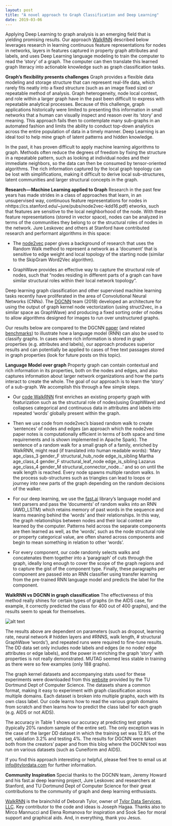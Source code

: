 ```yaml
---
layout: post
title: "A novel approach to Graph Classification and Deep Learning"
date: 2019-03-06
---
```

Applying Deep Learning to graph analysis is an emerging field that is yielding promising results. Our approach [WalkRNN](https://github.com/dtylor/WalkRNN) described below leverages research in learning continuous feature representations for nodes in networks, layers in features captured in property graph attributes and labels, and uses Deep Learning language modeling to train the computer to read the ‘story’ of a graph. The computer can then translate this learned graph literacy into actionable knowledge such as graph classification tasks.

**Graph’s flexibility presents challenges**
Graph provides a flexible data modeling and storage structure that can represent real-life data, which rarely fits neatly into a fixed structure (such as an image fixed size) or repeatable method of analysis. Graph heterogeneity, node local context, and role within a larger graph have in the past been difficult to express with repeatable analytical processes. Because of this challenge, graph applications historically were limited to presenting this information in small networks that a human can visually inspect and reason over its ‘story’ and meaning. This approach fails then to contemplate many sub-graphs in an automated fashion and limits the ability to conduct top-down analytics across the entire population of data in a timely manner. Deep Learning is an ideal tool to help mine graph of latent patterns and hidden knowledge.

In the past, it has proven difficult to apply machine learning algorithms to graph. Methods often reduce the degrees of freedom by fixing the structure in a repeatable pattern, such as looking at individual nodes and their immediate neighbors, so the data can then be consumed by tensor-oriented algorithms. The rich information captured by the local graph topology can be lost with simplifications, making it difficult to derive local sub-structures, latent communities and larger structural concepts in the graph.

**Research — Machine Learning applied to Graph**
Research in the past few years has made strides in a class of approaches that learn, in an unsupervised way, continuous feature representations for nodes in nhttps://cs.stanford.edu/~jure/pubs/node2vec-kdd16.pdf) etworks, such that features are sensitive to the local neighborhood of the node. With these feature representations (stored in vector space), nodes can be analyzed in terms of the communities they belong to or the structural roles of nodes in the network. Jure Leskovec and others at Stanford have contributed research and performant algorithms in this space:

- The [node2vec](https://cs.stanford.edu/~jure/pubs/node2vec-kdd16.pdf) paper gives a background of research that uses the Random Walk method to represent a network as a ‘document’ that is sensitive to edge weight and local topology of the starting node (similar to the SkipGram Word2Vec algorithm).

- GraphWave provides an effective way to capture the structural role of nodes, such that “nodes residing in different parts of a graph can have similar structural roles within their local network topology”.

Deep learning graph classification and other supervised machine learning tasks recently have proliferated in the area of Convolutional Neural Networks (CNNs). The [DGCNN](https://www.cse.wustl.edu/~muhan/papers/AAAI_2018_DGCNN.pdf) team (2018) developed an architecture for using the output of graph kernel node vectorization (using struct2vec, in a similar space as GraphWave) and producing a fixed sorting order of nodes to allow algorithms designed for images to run over unstructured graphs.

Our results below are compared to the DGCNN [paper](https://www.cse.wustl.edu/~muhan/papers/AAAI_2018_DGCNN.pdf) (and related [benchmarks](https://medium.com/crim/deep-learning-applied-to-graphs-586ce63bb28e)) to illustrate how a language model (RNN) can also be used to classify graphs. In cases where rich information is stored in graph properties (e.g. attributes and labels), our approach produces superior results and can potentially be applied to cases of free text passages stored in graph properties (look for future posts on this topic).

**Language Model over graph**
Property graph can contain contextual and rich information in its properties, both on the nodes and edges, and also captures information about larger network organizations and how the parts interact to create the whole. The goal of our approach is to learn the ‘story’ of a sub-graph. We accomplish this through a few simple steps.

- Our [code WalkRNN](https://github.com/dtylor/WalkRNN) first enriches an existing property graph with featurization such as the structural role of nodes(using GraphWave) and collapses categorical and continuous data in attributes and labels into repeated ‘words’ globally present within the graph.

- Then we use code from node2vec’s biased random walk to create ‘sentences’ of nodes and edges (an approach which the node2vec paper notes is computationally efficient in terms of both space and time requirements and is shown implemented in Apache Spark). The sentence of a random walk for a small graph of a family, enriched by WalkRNN, might read (if translated into human readable words): ‘Mary age_class_3 gender_F structural_hub_node edge_is_sibling Martha age_class_4 gender_F structural_leaf_node edge_is_sibling Lazarus age_class_4 gender_M structural_connector_node…’ and so on until the walk length is reached. Every node spawns multiple random walks. In the process sub-structures such as triangles can lead to loops or journey into new parts of the graph depending on the random decisions of the walker.

- For our deep learning, we use the [fast.ai](https://www.fast.ai/) library’s language model and text parsers and pass the ‘documents’ of random walks into an RNN (AWD_LSTM) which retains memory of past words in the sequence and learns meaning behind the ‘words’ and their relationships. In this way, the graph relationships between nodes and their local context are learned by the computer. Patterns held across the separate components are then learned as well, as the ‘words’, such as the node structural role or property categorical value, are often shared across components and begin to mean something in relation to other ‘words’.

- For every component, our code randomly selects walks and concatenates them together into a ‘paragraph’ of cuts through the graph, ideally long enough to cover the scope of the graph regions and to capture the gist of the component type. Finally, these paragraphs per component are passed into an RNN classifier using transfer learning from the pre-trained RNN language model and predicts the label for the component.

**WalkRNN vs DGCNN in graph classification**
The effectiveness of this method really shines for certain types of graphs (in the AIDS case, for example, it correctly predicted the class for 400 out of 400 graphs), and the results seem to speak for themselves.

![alt text](https://github.com/dtylor/images/Table1.png "Table 1")

The results above are dependent on parameters (such as dropout, learning rate, neural network # hidden layers and #RNNS, walk length, # structural GraphWave ‘words’), and repeated runs were required to fine-tune results. The DD data set only includes node labels and edges (ie no node/ edge attributes or edge labels), and the power in enriching the graph ‘story’ with properties is not really demonstrated. MUTAG seemed less stable in training as there were so few examples (only 188 graphs).

The graph kernel datasets and accompanying stats used for these experiments were downloaded from this [website](https://ls11-www.cs.tu-dortmund.de/staff/morris/graphkerneldatasets) provided by the TU Dortmund Dept of Computer Science. The datasets share a common format, making it easy to experiment with graph classification across multiple domains. Each dataset is broken into multiple graphs, each with its own class label. Our code learns how to read the various graph domains from scratch and then learns how to predict the class label for each graph (e.g. AIDS or not AIDS).

The accuracy in Table 1 shows our accuracy at predicting test graphs (typically 20% random sample of the entire set). The only exception was in the case of the larger DD dataset in which the training set was 12.8% of the set, validation 3.2% and testing 4%. The results for DGCNN were taken both from the creators’ paper and from this blog where the DGCNN tool was run on various datasets (such as Cuneiform and AIDS).

If you find this approach interesting or helpful, please feel free to email us at info@tylordata.com for further information.

**Community Inspiration**
Special thanks to the DGCNN team, Jeremy Howard and his fast.ai deep learning project, Jure Leskovec and researchers at Stanford, and TU Dortmund Dept of Computer Science for their great contributions to the community of graph and deep learning enthusiasts.

[WalkRNN](https://github.com/dtylor/WalkRNN) is the brainchild of Deborah Tylor, owner of [Tylor Data Services, LLC](http://tylordata.com/). Key contributor to the code and ideas is Joseph Hagaa. Thanks also to Mirco Mannucci and Elena Romanova for inspiration and Sook Seo for moral support and graphical aids. And, in everything, thank you Jesus.
